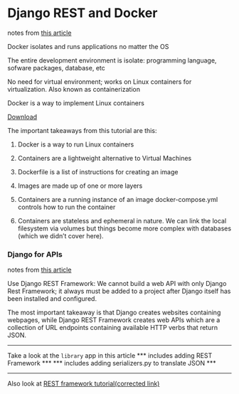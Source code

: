 #  Django REST and Docker

notes from [this article](https://wsvincent.com/beginners-guide-to-docker/)

Docker isolates and runs applications no matter the OS

The entire development environment is isolate: programming language, sofware packages, database, etc

No need for virtual environment; works on Linux containers for virtualization.  Also known as containerization

Docker is a way to implement Linux containers

[Download](https://www.docker.com/get-started)

The important takeaways from this tutorial are this:

1. Docker is a way to run Linux containers

2. Containers are a lightweight alternative to Virtual Machines

3. Dockerfile is a list of instructions for creating an image

4. Images are made up of one or more layers

5. Containers are a running instance of an image docker-compose.yml controls how to run the container

6. Containers are stateless and ephemeral in nature. We can link the local filesystem via volumes but things become more complex with databases (which we didn’t cover here).


### Django for APIs

notes from [this article](https://djangoforapis.com/library-website-and-api/)

Use Django REST Framework: We cannot build a web API with only Django Rest Framework; it always must be added to a project after Django itself has been installed and configured.

The most important takeaway is that Django creates websites containing webpages, while Django REST Framework creates web APIs which are a collection of URL endpoints containing available HTTP verbs that return JSON.

__________________

Take a look at the `library` app in this article
*** includes adding REST Framework ***
*** includes adding serializers.py to translate JSON ***
__________________

Also look at [REST framework tutorial(corrected link)](https://github.com/wsvincent/rest-framework-tutorial)